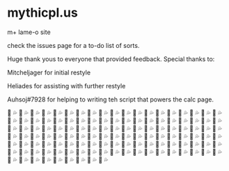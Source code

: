 # mythicpl.us
m+ lame-o site

check the issues page for a to-do list of sorts.

Huge thank yous to everyone that provided feedback.
Special thanks to: 

  Mitcheljager for initial restyle
  
  Heliades for assisting with further restyle
  
  Auhsoj\#7928 for helping to writing teh script that powers the calc page.


:eggplant: :sweat_drops: :eggplant: :sweat_drops: :eggplant: :sweat_drops: :eggplant: :sweat_drops: :eggplant: :sweat_drops: :eggplant: :sweat_drops: :eggplant: :sweat_drops: :eggplant: :sweat_drops: :eggplant: :sweat_drops: :eggplant: :sweat_drops: :eggplant: :sweat_drops: :eggplant: :sweat_drops: :eggplant: :sweat_drops: :eggplant: :sweat_drops: :eggplant: :sweat_drops: :eggplant: :sweat_drops: :eggplant: :sweat_drops: :eggplant: :sweat_drops: :eggplant: :sweat_drops: :eggplant: :sweat_drops: :eggplant: :sweat_drops: :eggplant: :sweat_drops: :eggplant: :sweat_drops: :eggplant: :sweat_drops: :eggplant: :sweat_drops: :eggplant: :sweat_drops: :eggplant: :sweat_drops: :eggplant: :sweat_drops: :eggplant: :sweat_drops: :eggplant: :sweat_drops: :eggplant: :sweat_drops: :eggplant: :sweat_drops: :eggplant: :sweat_drops: :eggplant: :sweat_drops: :eggplant: :sweat_drops: :eggplant: :sweat_drops: :eggplant: :sweat_drops: :eggplant: :sweat_drops: :eggplant: :sweat_drops: :eggplant: :sweat_drops: :eggplant: :sweat_drops: :eggplant: :sweat_drops: :eggplant: :sweat_drops: :eggplant: :sweat_drops: :eggplant: :sweat_drops: :eggplant: :sweat_drops: :eggplant: :sweat_drops: :eggplant: :sweat_drops: :eggplant: :sweat_drops: :eggplant: :sweat_drops: :eggplant: :sweat_drops: :eggplant: :sweat_drops: :eggplant: :sweat_drops: :eggplant: :sweat_drops: :eggplant: :sweat_drops: :eggplant: :sweat_drops: :eggplant: :sweat_drops: :eggplant: :sweat_drops: :eggplant: :sweat_drops: :eggplant: :sweat_drops: :eggplant: :sweat_drops: :eggplant: :sweat_drops: :eggplant: :sweat_drops: :eggplant: :sweat_drops: :eggplant: :sweat_drops: :eggplant: :sweat_drops: :eggplant: :sweat_drops: :eggplant: :sweat_drops: :eggplant: :sweat_drops: :eggplant: :sweat_drops: :eggplant: :sweat_drops: :eggplant: :sweat_drops: :eggplant: :sweat_drops: :eggplant: :sweat_drops: :eggplant: :sweat_drops: :eggplant: :sweat_drops: :eggplant: :sweat_drops: :eggplant: :sweat_drops: :eggplant: :sweat_drops: :eggplant: :sweat_drops: :eggplant: :sweat_drops: :eggplant: :sweat_drops: :eggplant: :sweat_drops: :eggplant: :sweat_drops: :eggplant: :sweat_drops: :eggplant: :sweat_drops: :eggplant: :sweat_drops: :eggplant: :sweat_drops: :eggplant: :sweat_drops: :eggplant: :sweat_drops: :eggplant: :sweat_drops: :eggplant: :sweat_drops: :eggplant: :sweat_drops: :eggplant: :sweat_drops: :eggplant: :sweat_drops: :eggplant: :sweat_drops: :eggplant: :sweat_drops: :eggplant: :sweat_drops: :eggplant: :sweat_drops: :eggplant: :sweat_drops: :eggplant: :sweat_drops: :eggplant: :sweat_drops: :eggplant: :sweat_drops: :eggplant: :sweat_drops: :eggplant: :sweat_drops: :eggplant: :sweat_drops: :eggplant: :sweat_drops: :eggplant: :sweat_drops: :eggplant: :sweat_drops: :eggplant: :sweat_drops: :eggplant: :sweat_drops: :eggplant: :sweat_drops: :eggplant: :sweat_drops: :eggplant: :sweat_drops: :eggplant: :sweat_drops: :eggplant: :sweat_drops: :eggplant: :sweat_drops: :eggplant: :sweat_drops: :eggplant: :sweat_drops: :eggplant: :sweat_drops: :eggplant: :sweat_drops: :eggplant: :sweat_drops: :eggplant: :sweat_drops:
